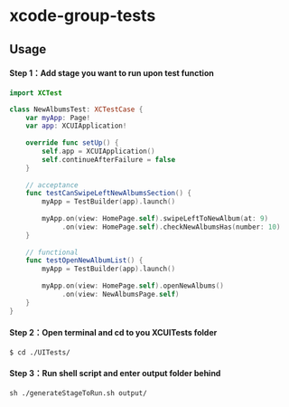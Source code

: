 # xcode-group-tests

## Usage

#### Step 1：**Add stage you want to run upon test function**
```swift
import XCTest

class NewAlbumsTest: XCTestCase {
    var myApp: Page!
    var app: XCUIApplication!
    
    override func setUp() {
        self.app = XCUIApplication()
        self.continueAfterFailure = false
    }
    
    // acceptance
    func testCanSwipeLeftNewAlbumsSection() {
        myApp = TestBuilder(app).launch()
        
        myApp.on(view: HomePage.self).swipeLeftToNewAlbum(at: 9)
             .on(view: HomePage.self).checkNewAlbumsHas(number: 10)
    }
    
    // functional
    func testOpenNewAlbumList() {
        myApp = TestBuilder(app).launch()
        
        myApp.on(view: HomePage.self).openNewAlbums()
             .on(view: NewAlbumsPage.self)
    }
}


```
#### Step 2：**Open terminal and cd to you XCUITests folder** 
```shell
$ cd ./UITests/
```
#### Step 3：**Run shell script and enter output folder behind**
```shell
sh ./generateStageToRun.sh output/
```
